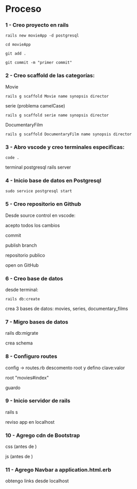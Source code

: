 # Proceso

### 1 - Creo proyecto en rails 

```rails new movieApp -d postgresql```

```cd movieApp```

```git add .```

```git commit -m "primer commit"```

### 2 - Creo scaffold de las categorías: 

Movie

```rails g scaffold Movie name synopsis director```

serie (problema camelCase)

```rails g scaffold serie name synopsis director```

DocumentaryFilm

```rails g scaffold DocumentaryFilm name synopsis director```

### 3 - Abro vscode y creo terminales especificas:

```code .```

terminal
postgresql
rails server

### 4 - Inicio base de datos en Postgresql

```sudo service postgresql start```

### 5 - Creo repositorio en Github

Desde source control en vscode:

acepto todos los cambios

commit

publish branch

repositorio publico

open on GitHub

### 6 - Creo base de datos

desde terminal:

```rails db:create```

crea 3 bases de datos: 
movies, series, documentary_films

### 7 - Migro bases de datos

rails db:migrate

crea schema

### 8 - Configuro routes

config -> routes.rb
descomento root y defino clave:valor

root "movies#index"

guardo

### 9 - Inicio servidor de rails

rails s

reviso app en localhost

### 10 - Agrego cdn de Bootstrap

css (antes de </head>)

<link href="https://cdn.jsdelivr.net/npm/bootstrap@5.3.1/dist/css/bootstrap.min.css" rel="stylesheet" integrity="sha384-4bw+/aepP/YC94hEpVNVgiZdgIC5+VKNBQNGCHeKRQN+PtmoHDEXuppvnDJzQIu9" crossorigin="anonymous">

js (antes de </body>)
<script src="https://cdn.jsdelivr.net/npm/bootstrap@5.3.1/dist/js/bootstrap.bundle.min.js" integrity="sha384-HwwvtgBNo3bZJJLYd8oVXjrBZt8cqVSpeBNS5n7C8IVInixGAoxmnlMuBnhbgrkm" crossorigin="anonymous"></script>

### 11 - Agrego Navbar a application.html.erb

obtengo links desde localhost
